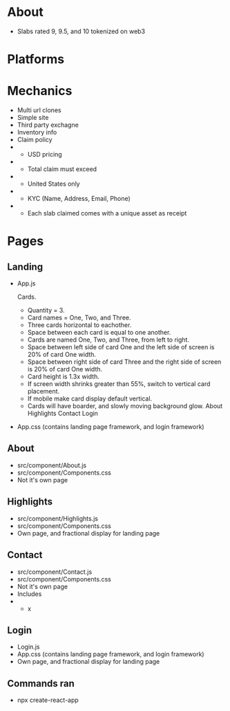 # About

- Slabs rated 9, 9.5, and 10 tokenized on web3

# Platforms

# Mechanics

- Multi url clones
- Simple site
- Third party exchagne
- Inventory info
- Claim policy
- - USD pricing
- - Total claim must exceed
- - United States only
- - KYC (Name, Address, Email, Phone)
- - Each slab claimed comes with a unique asset as receipt

# Pages

## Landing

- App.js

  Cards.

  - Quantity = 3.
  - Card names = One, Two, and Three.
  - Three cards horizontal to eachother.
  - Space between each card is equal to one another.
  - Cards are named One, Two, and Three, from left to right.
  - Space between left side of card One and the left side of screen is 20% of card One width.
  - Space between right side of card Three and the right side of screen is 20% of card One width.
  - Card height is 1.3x width.
  - If screen width shrinks greater than 55%, switch to vertical card placement.
  - If mobile make card display default vertical.
  - Cards will have boarder, and slowly moving background glow.
    About
    Highlights
    Contact
    Login

- App.css (contains landing page framework, and login framework)

## About

- src/component/About.js
- src/component/Components.css
- Not it's own page

## Highlights

- src/component/Highlights.js
- src/component/Components.css
- Own page, and fractional display for landing page

## Contact

- src/component/Contact.js
- src/component/Components.css
- Not it's own page
- Includes
- - x

## Login

- Login.js
- App.css (contains landing page framework, and login framework)
- Own page, and fractional display for landing page

##

##

##

## Commands ran

- npx create-react-app <name>
